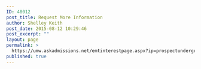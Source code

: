 ```yaml
---
ID: 48012
post_title: Request More Information
author: Shelley Keith
post_date: 2015-08-12 10:29:46
post_excerpt: ""
layout: page
permalink: >
  https://umw.askadmissions.net/emtinterestpage.aspx?ip=prospectundergrad
published: true
---
```

